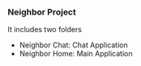 <h3>Neighbor Project</h3>
<p>It includes two folders</p>
<ul>
  <li>Neighbor Chat: Chat Application</li>
  <li>Neighbor Home: Main Application</li>
</ul>
